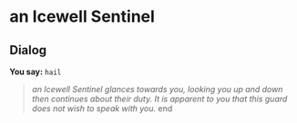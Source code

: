 # an Icewell Sentinel


## Dialog

**You say:** `hail`



>*an Icewell Sentinel glances towards you, looking you up and down then continues about their duty. It is apparent to you that this guard does not wish to speak with you.*
end
